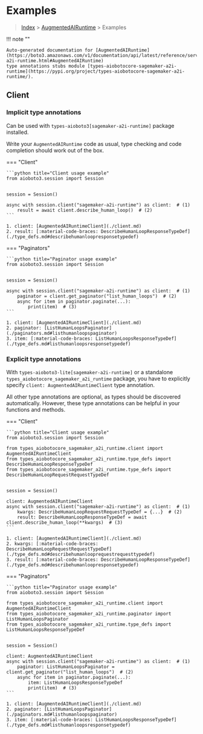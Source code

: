 # Examples

> [Index](../README.md) > [AugmentedAIRuntime](./README.md) > Examples

!!! note ""

    Auto-generated documentation for [AugmentedAIRuntime](https://boto3.amazonaws.com/v1/documentation/api/latest/reference/services/sagemaker-a2i-runtime.html#AugmentedAIRuntime)
    type annotations stubs module [types-aiobotocore-sagemaker-a2i-runtime](https://pypi.org/project/types-aiobotocore-sagemaker-a2i-runtime/).

## Client

### Implicit type annotations

Can be used with `types-aioboto3[sagemaker-a2i-runtime]` package installed.

Write your `AugmentedAIRuntime` code as usual,
type checking and code completion should work out of the box.



=== "Client"

    ```python title="Client usage example"
    from aioboto3.session import Session


    session = Session()

    async with session.client("sagemaker-a2i-runtime") as client:  # (1)
        result = await client.describe_human_loop()  # (2)
    ```

    1. client: [AugmentedAIRuntimeClient](./client.md)
    2. result: [:material-code-braces: DescribeHumanLoopResponseTypeDef](./type_defs.md#describehumanloopresponsetypedef) 



=== "Paginators"

    ```python title="Paginator usage example"
    from aioboto3.session import Session


    session = Session()

    async with session.client("sagemaker-a2i-runtime") as client:  # (1)
        paginator = client.get_paginator("list_human_loops")  # (2)
        async for item in paginator.paginate(...):
            print(item)  # (3)
    ```

    1. client: [AugmentedAIRuntimeClient](./client.md)
    2. paginator: [ListHumanLoopsPaginator](./paginators.md#listhumanloopspaginator)
    3. item: [:material-code-braces: ListHumanLoopsResponseTypeDef](./type_defs.md#listhumanloopsresponsetypedef) 




### Explicit type annotations

With `types-aioboto3-lite[sagemaker-a2i-runtime]`
or a standalone `types_aiobotocore_sagemaker_a2i_runtime` package, you have to explicitly specify
`client: AugmentedAIRuntimeClient` type annotation.

All other type annotations are optional, as types should be discovered automatically.
However, these type annotations can be helpful in your functions and methods.


=== "Client"

    ```python title="Client usage example"
    from aioboto3.session import Session

    from types_aiobotocore_sagemaker_a2i_runtime.client import AugmentedAIRuntimeClient
    from types_aiobotocore_sagemaker_a2i_runtime.type_defs import DescribeHumanLoopResponseTypeDef
    from types_aiobotocore_sagemaker_a2i_runtime.type_defs import DescribeHumanLoopRequestRequestTypeDef


    session = Session()

    client: AugmentedAIRuntimeClient
    async with session.client("sagemaker-a2i-runtime") as client:  # (1)
        kwargs: DescribeHumanLoopRequestRequestTypeDef = {...}  # (2)
        result: DescribeHumanLoopResponseTypeDef = await client.describe_human_loop(**kwargs)  # (3)
    ```

    1. client: [AugmentedAIRuntimeClient](./client.md)
    2. kwargs: [:material-code-braces: DescribeHumanLoopRequestRequestTypeDef](./type_defs.md#describehumanlooprequestrequesttypedef) 
    3. result: [:material-code-braces: DescribeHumanLoopResponseTypeDef](./type_defs.md#describehumanloopresponsetypedef) 



=== "Paginators"

    ```python title="Paginator usage example"
    from aioboto3.session import Session

    from types_aiobotocore_sagemaker_a2i_runtime.client import AugmentedAIRuntimeClient
    from types_aiobotocore_sagemaker_a2i_runtime.paginator import ListHumanLoopsPaginator
    from types_aiobotocore_sagemaker_a2i_runtime.type_defs import ListHumanLoopsResponseTypeDef


    session = Session()

    client: AugmentedAIRuntimeClient
    async with session.client("sagemaker-a2i-runtime") as client:  # (1)
        paginator: ListHumanLoopsPaginator = client.get_paginator("list_human_loops")  # (2)
        async for item in paginator.paginate(...):
            item: ListHumanLoopsResponseTypeDef
            print(item)  # (3)
    ```

    1. client: [AugmentedAIRuntimeClient](./client.md)
    2. paginator: [ListHumanLoopsPaginator](./paginators.md#listhumanloopspaginator)
    3. item: [:material-code-braces: ListHumanLoopsResponseTypeDef](./type_defs.md#listhumanloopsresponsetypedef) 




